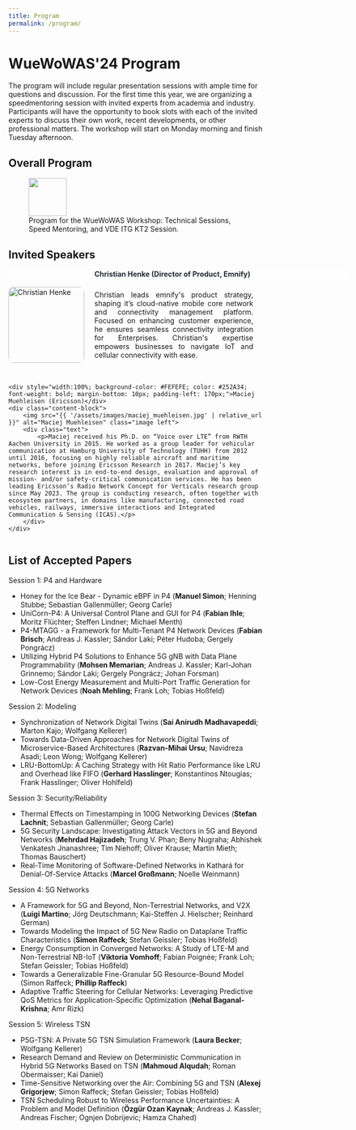 ```yaml
---
title: Program
permalink: /program/
---
```


<style>
.content-container {
    display: flex;
    flex-direction: column;
}

.content-block {
    display: flex;
    align-items: center;
    margin-bottom: 20px;
}

.content-block .text {
    flex: 1;
    padding: 0 20px;
    text-align: justify;
}

.content-block img {
    width: 150px;
    height: auto;
    border-radius: 10px;
}

.content-block .left {
    order: 0;
}

.content-block .right {
    order: 1;
}
</style>


# WueWoWAS'24 Program

The program will include regular presentation sessions with ample time for questions and discussion. For the first time this year, we are organizing a speedmentoring session with invited experts from academia and industry. Participants will have the opportunity to book slots with each of the invited experts to discuss their own work, recent developments, or other professional matters. The workshop will start on Monday morning and finish Tuesday afternoon. 

## Overall Program

<figure>
	<a href="{{ '/assets/images/Overall_Program_WueWOWAS2024.png' | relative_url }}" class="image-popup">
    <img src="{{ '/assets/images/Overall_Program_WueWOWAS2024.png' | relative_url }}"  width="75" height="75">
  </a>
	  <figcaption>
      Program for the WueWoWAS Workshop: Technical Sessions, Speed Mentoring, and VDE ITG KT2 Session.
    </figcaption>
</figure>

## Invited Speakers
<div class="content-container">      
	<div style="width:100%; background-color: #FEFEFE; color: #252A34; font-weight: bold; margin-bottom: 10px; padding-left: 170px;">Christian Henke (Director of Product, Emnify)</div>
	<div class="content-block">
		<img src="{{ '/assets/images/christian_henke.jpg' | relative_url }}" alt="Christian Henke" class="image left">
		<div class="text">
			<p>Christian leads emnify's product strategy, shaping it’s cloud-native mobile core network and connectivity management platform. Focused on enhancing customer experience, he ensures seamless connectivity integration for Enterprises. Christian's expertise empowers businesses to navigate IoT and cellular connectivity with ease.</p>
		</div>
	</div>
	
	<div style="width:100%; background-color: #FEFEFE; color: #252A34; font-weight: bold; margin-bottom: 10px; padding-left: 170px;">Maciej Muehleisen (Ericsson)</div>
	<div class="content-block">
		<img src="{{ '/assets/images/maciej_muehleisen.jpg' | relative_url }}" alt="Maciej Muehleisen" class="image left">
		<div class="text">
			<p>Maciej received his Ph.D. on “Voice over LTE” from RWTH Aachen University in 2015. He worked as a group leader for vehicular communication at Hamburg University of Technology (TUHH) from 2012 until 2016, focusing on highly reliable aircraft and maritime networks, before joining Ericsson Research in 2017. Maciej’s key research interest is in end-to-end design, evaluation and approval of mission- and/or safety-critical communication services. He has been leading Ericsson’s Radio Network Concept for Verticals research group since May 2023. The group is conducting research, often together with ecosystem partners, in domains like manufacturing, connected road vehicles, railways, immersive interactions and Integrated Communication & Sensing (ICAS).</p>
		</div>
	</div>
</div>

## List of Accepted Papers
Session 1: P4 and Hardware
- Honey for the Ice Bear - Dynamic eBPF in P4 (**Manuel Simon**; Henning Stubbe; Sebastian Gallenmüller; Georg Carle)
- UniCorn-P4: A Universal Control Plane and GUI for P4 (**Fabian Ihle**; Moritz Flüchter; Steffen Lindner; Michael Menth)
- P4-MTAGG - a Framework for Multi-Tenant P4 Network Devices (**Fabian Brisch**; Andreas J. Kassler; Sándor Laki; Péter Hudoba; Gergely Pongrácz)
- Utilizing Hybrid P4 Solutions to Enhance 5G gNB with Data Plane Programmability (**Mohsen Memarian**; Andreas J. Kassler; Karl-Johan Grinnemo; Sándor Laki; Gergely Pongrácz; Johan Forsman)
- Low-Cost Energy Measurement and Multi-Port Traffic Generation for Network Devices (**Noah Mehling**; Frank Loh; Tobias Hoßfeld)

Session 2: Modeling
- Synchronization of Network Digital Twins (**Sai Anirudh Madhavapeddi**; Marton Kajo; Wolfgang Kellerer)
- Towards Data-Driven Approaches for Network Digital Twins of Microservice-Based Architectures (**Razvan-Mihai Ursu**; Navidreza Asadi; Leon Wong; Wolfgang Kellerer)
- LRU-BottomUp: A Caching Strategy with Hit Ratio Performance like LRU and Overhead like FIFO (**Gerhard Hasslinger**; Konstantinos Ntougias; Frank Hasslinger; Oliver Hohlfeld)

Session 3: Security/Reliability
- Thermal Effects on Timestamping in 100G Networking Devices (**Stefan Lachnit**; Sebastian Gallenmüller; Georg Carle)
- 5G Security Landscape: Investigating Attack Vectors in 5G and Beyond Networks (**Mehrdad Hajizadeh**; Trung V. Phan; Beny Nugraha; Abhishek Venkatesh Jnanashree; Tim Niehoff; Oliver Krause; Martin Mieth; Thomas Bauschert)
- Real-Time Monitoring of Software-Defined Networks in Kathará for Denial-Of-Service Attacks (**Marcel Großmann**; Noelle Weinmann)

Session 4: 5G Networks
- A Framework for 5G and Beyond, Non-Terrestrial Networks, and V2X (**Luigi Martino**; Jörg Deutschmann; Kai-Steffen J. Hielscher; Reinhard German)
- Towards Modeling the Impact of 5G New Radio on Dataplane Traffic Characteristics (**Simon Raffeck**; Stefan Geissler; Tobias Hoßfeld)
- Energy Consumption in Converged Networks: A Study of LTE-M and Non-Terrestrial NB-IoT (**Viktoria Vomhoff**; Fabian Poignée; Frank Loh; Stefan Geissler; Tobias Hoßfeld)
- Towards a Generalizable Fine-Granular 5G Resource-Bound Model (Simon Raffeck; **Phillip Raffeck**)
- Adaptive Traffic Steering for Cellular Networks: Leveraging Predictive QoS Metrics for Application-Specific Optimization (**Nehal Baganal-Krishna**; Amr Rizk)

Session 5: Wireless TSN
- P5G-TSN: A Private 5G TSN Simulation Framework (**Laura Becker**; Wolfgang Kellerer)
- Research Demand and Review on Deterministic Communication in Hybrid 5G Networks Based on TSN (**Mahmoud Alqudah**; Roman Obermaisser; Kai Daniel)
- Time-Sensitive Networking over the Air: Combining 5G and TSN (**Alexej Grigorjew**; Simon Raffeck; Stefan Geissler; Tobias Hoßfeld)
- TSN Scheduling Robust to Wireless Performance Uncertainties: A Problem and Model Definition (**Özgür Ozan Kaynak**; Andreas J. Kassler; Andreas Fischer; Ognjen Dobrijevic; Hamza Chahed)




